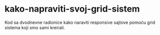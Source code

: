 # kako-napraviti-svoj-grid-sistem
Kod sa dvodnevne radionice kako naraviti responsive sajtove pomoću grid sistema koji smo sami kreirali.
